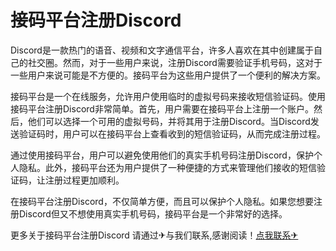 # 接码平台注册Discord

Discord是一款热门的语音、视频和文字通信平台，许多人喜欢在其中创建属于自己的社交圈。然而，对于一些用户来说，注册Discord需要验证手机号码，这对于一些用户来说可能是不方便的。接码平台为这些用户提供了一个便利的解决方案。

接码平台是一个在线服务，允许用户使用临时的虚拟号码来接收短信验证码。使用接码平台注册Discord非常简单。首先，用户需要在接码平台上注册一个账户。然后，他们可以选择一个可用的虚拟号码，并将其用于注册Discord。当Discord发送验证码时，用户可以在接码平台上查看收到的短信验证码，从而完成注册过程。

通过使用接码平台，用户可以避免使用他们的真实手机号码注册Discord，保护个人隐私。此外，接码平台还为用户提供了一种便捷的方式来管理他们接收的短信验证码，让注册过程更加顺利。

在接码平台注册Discord，不仅简单方便，而且可以保护个人隐私。如果您想要注册Discord但又不想使用真实手机号码，接码平台是一个非常好的选择。

更多关于接码平台注册Discord 请通过✈与我们联系,感谢阅读！[点我联系✈](https://ai.G208.com)